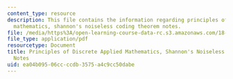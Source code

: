 ```yaml
---
content_type: resource
description: This file contains the information regarding principles of discrete applied
  mathematics, shannon's noiseless coding theorem notes.
file: /media/https%3A/open-learning-course-data-rc.s3.amazonaws.com/18-310-principles-of-discrete-applied-mathematics-fall-2013/ea04b09506ccccdb3575a4c9cc50dabe_MIT18_310F13_Ch18.pdf
file_type: application/pdf
resourcetype: Document
title: Principles of Discrete Applied Mathematics, Shannon's Noiseless Coding Theorem
  Notes
uid: ea04b095-06cc-ccdb-3575-a4c9cc50dabe
---
```


